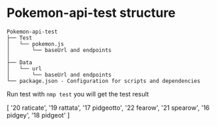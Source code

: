 # Pokemon-api-test structure


    Pokemon-api-test
    ├── Test
    │   └── pokemon.js
    │       └── baseUrl and endpoints
    │       
    ├── Data
    │   └── url
    │       └── baseUrl and endpoints
    └── package.json - Configuration for scripts and dependencies



Run test with `nmp test`
you will get the test result

[
  '20 raticate',
  '19 rattata',
  '17 pidgeotto',
  '22 fearow',
  '21 spearow',
  '16 pidgey',
  '18 pidgeot'
]
